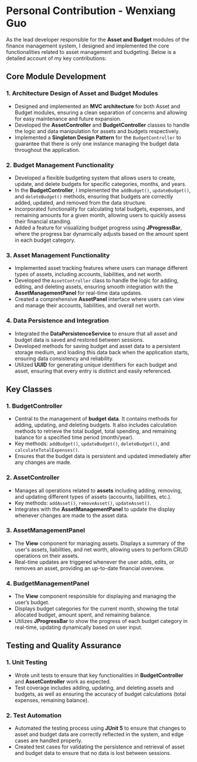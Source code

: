 # Personal Contribution - Wenxiang Guo

As the lead developer responsible for the **Asset and Budget** modules of the finance management system, I designed and implemented the core functionalities related to asset management and budgeting. Below is a detailed account of my key contributions:

## Core Module Development

### 1. Architecture Design of Asset and Budget Modules
- Designed and implemented an **MVC architecture** for both Asset and Budget modules, ensuring a clean separation of concerns and allowing for easy maintenance and future expansion.
- Developed the **AssetController** and **BudgetController** classes to handle the logic and data manipulation for assets and budgets respectively. 
- Implemented a **Singleton Design Pattern** for the `BudgetController` to guarantee that there is only one instance managing the budget data throughout the application.

### 2. Budget Management Functionality
- Developed a flexible budgeting system that allows users to create, update, and delete budgets for specific categories, months, and years.
- In the **BudgetController**, I implemented the `addBudget()`, `updateBudget()`, and `deleteBudget()` methods, ensuring that budgets are correctly added, updated, and removed from the data structure.
- Incorporated functionality for calculating total budgets, expenses, and remaining amounts for a given month, allowing users to quickly assess their financial standing.
- Added a feature for visualizing budget progress using **JProgressBar**, where the progress bar dynamically adjusts based on the amount spent in each budget category.

### 3. Asset Management Functionality
- Implemented asset tracking features where users can manage different types of assets, including accounts, liabilities, and net worth.
- Developed the `AssetController` class to handle the logic for adding, editing, and deleting assets, ensuring smooth integration with the **AssetManagementPanel** for real-time data updates.
- Created a comprehensive **AssetPanel** interface where users can view and manage their accounts, liabilities, and overall net worth.

### 4. Data Persistence and Integration
- Integrated the **DataPersistenceService** to ensure that all asset and budget data is saved and restored between sessions.
- Developed methods for saving budget and asset data to a persistent storage medium, and loading this data back when the application starts, ensuring data consistency and reliability.
- Utilized **UUID** for generating unique identifiers for each budget and asset, ensuring that every entry is distinct and easily referenced.

## Key Classes

### 1. BudgetController
- Central to the management of **budget data**. It contains methods for adding, updating, and deleting budgets. It also includes calculation methods to retrieve the total budget, total spending, and remaining balance for a specified time period (month/year).
- Key methods: `addBudget()`, `updateBudget()`, `deleteBudget()`, and `calculateTotalExpenses()`.
- Ensures that the budget data is persistent and updated immediately after any changes are made.

### 2. AssetController
- Manages all operations related to **assets** including adding, removing, and updating different types of assets (accounts, liabilities, etc.).
- Key methods: `addAsset()`, `removeAsset()`, `updateAsset()`.
- Integrates with the **AssetManagementPanel** to update the display whenever changes are made to the asset data.

### 3. AssetManagementPanel
- The **View** component for managing assets. Displays a summary of the user's assets, liabilities, and net worth, allowing users to perform CRUD operations on their assets.
- Real-time updates are triggered whenever the user adds, edits, or removes an asset, providing an up-to-date financial overview.

### 4. BudgetManagementPanel
- The **View** component responsible for displaying and managing the user’s budget.
- Displays budget categories for the current month, showing the total allocated budget, amount spent, and remaining balance.
- Utilizes **JProgressBar** to show the progress of each budget category in real-time, updating dynamically based on user input.
  
## Testing and Quality Assurance

### 1. Unit Testing
- Wrote unit tests to ensure that key functionalities in **BudgetController** and **AssetController** work as expected.
- Test coverage includes adding, updating, and deleting assets and budgets, as well as ensuring the accuracy of budget calculations (total expenses, remaining balance).

### 2. Test Automation
- Automated the testing process using **JUnit 5** to ensure that changes to asset and budget data are correctly reflected in the system, and edge cases are handled properly.
- Created test cases for validating the persistence and retrieval of asset and budget data to ensure that no data is lost between sessions.
